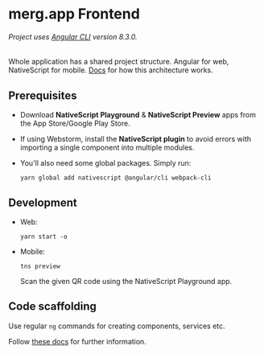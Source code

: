 # merg.app Frontend

###### Project uses [Angular CLI](https://github.com/angular/angular-cli) version 8.3.0.

Whole application has a shared project structure. Angular for web, NativeScript for mobile. [Docs](https://docs.nativescript.org/angular/code-sharing/intro) for how this architecture works.

## Prerequisites

- Download **NativeScript Playground** & **NativeScript Preview** apps from the App Store/Google Play Store.

- If using Webstorm, install the **NativeScript plugin** to avoid errors with importing a single component into multiple modules.

- You'll also need some global packages. Simply run:

    `yarn global add nativescript @angular/cli webpack-cli`

## Development

- Web:

    `yarn start -o`

- Mobile:

    `tns preview`
    
    Scan the given QR code using the NativeScript Playground app.

## Code scaffolding

Use regular `ng` commands for creating components, services etc. 

Follow [these docs](https://angular.io/cli/) for further information.

